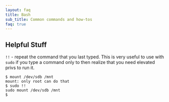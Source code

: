 ```yaml
---
layout: faq
title: Bash
sub_title: Common commands and how-tos
faq: true
---
```


## Helpful Stuff

`!!` - repeat the command that you last typed.  This is very useful to use with `sudo` if you type a command only to
then realize that you need elevated privs to run it.

```
$ mount /dev/sdb /mnt
mount: only root can do that
$ sudo !!
sudo mount /dev/sdb /mnt
$
```
